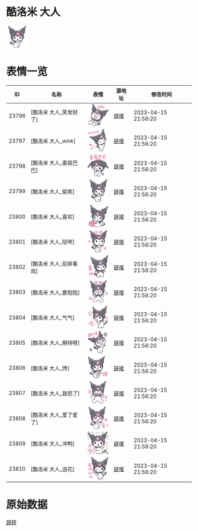 # 酷洛米 大人

<img src="./cover.png" height="60" alt="cover" />

# 表情一览

|ID|名称|表情|源地址|修改时间|
|----|----|----|----|----|
|23796|[酷洛米 大人_笑发财了]|<img src="./pic/023796_%5B酷洛米 大人_笑发财了%5D.png" height="60" alt="笑发财了"/>|[链接](https://i0.hdslb.com/bfs/garb/38feac827c5fe6f444bf176a5622549529e2f6d8.png)|2023-04-15 21:56:20|
|23797|[酷洛米 大人_wink]|<img src="./pic/023797_%5B酷洛米 大人_wink%5D.png" height="60" alt="wink"/>|[链接](https://i0.hdslb.com/bfs/garb/fcfdb4fd880d00387e47867318886ecda3ed1ed3.png)|2023-04-15 21:56:20|
|23798|[酷洛米 大人_委屈巴巴]|<img src="./pic/023798_%5B酷洛米 大人_委屈巴巴%5D.png" height="60" alt="委屈巴巴"/>|[链接](https://i0.hdslb.com/bfs/garb/e7e0dce1fffdd9608b6d041fb606acf54cf0f25a.png)|2023-04-15 21:56:20|
|23799|[酷洛米 大人_偷笑]|<img src="./pic/023799_%5B酷洛米 大人_偷笑%5D.png" height="60" alt="偷笑"/>|[链接](https://i0.hdslb.com/bfs/garb/095fc5c4bd08330e635913180c36448ebea2cacf.png)|2023-04-15 21:56:20|
|23800|[酷洛米 大人_喜欢]|<img src="./pic/023800_%5B酷洛米 大人_喜欢%5D.png" height="60" alt="喜欢"/>|[链接](https://i0.hdslb.com/bfs/garb/88beb6466448ac0309c4a46d4baf79b91a9d1666.png)|2023-04-15 21:56:20|
|23801|[酷洛米 大人_哒咩]|<img src="./pic/023801_%5B酷洛米 大人_哒咩%5D.png" height="60" alt="哒咩"/>|[链接](https://i0.hdslb.com/bfs/garb/92bff3de1ac2f20ff0accb454085b1060b15a44d.png)|2023-04-15 21:56:20|
|23802|[酷洛米 大人_前排看戏]|<img src="./pic/023802_%5B酷洛米 大人_前排看戏%5D.png" height="60" alt="前排看戏"/>|[链接](https://i0.hdslb.com/bfs/garb/3c3d7dc60679ca9f2bf090cd451e3d0a58f15a6a.png)|2023-04-15 21:56:20|
|23803|[酷洛米 大人_要抱抱]|<img src="./pic/023803_%5B酷洛米 大人_要抱抱%5D.png" height="60" alt="要抱抱"/>|[链接](https://i0.hdslb.com/bfs/garb/5d5fbef350ca8996d69f4daa322c13f03cfa8b17.png)|2023-04-15 21:56:20|
|23804|[酷洛米 大人_气气]|<img src="./pic/023804_%5B酷洛米 大人_气气%5D.png" height="60" alt="气气"/>|[链接](https://i0.hdslb.com/bfs/garb/a0660cb77601e271233f445a2c388e920185552d.png)|2023-04-15 21:56:20|
|23805|[酷洛米 大人_期待呀]|<img src="./pic/023805_%5B酷洛米 大人_期待呀%5D.png" height="60" alt="期待呀"/>|[链接](https://i0.hdslb.com/bfs/garb/3f3b9c48fb2020afa4471fd2ff7277f07d028ae2.png)|2023-04-15 21:56:20|
|23806|[酷洛米 大人_馋]|<img src="./pic/023806_%5B酷洛米 大人_馋%5D.png" height="60" alt="馋"/>|[链接](https://i0.hdslb.com/bfs/garb/76f8a8135ab81bc11d8eb38b63f49604675a9fe4.png)|2023-04-15 21:56:20|
|23807|[酷洛米 大人_我怒了]|<img src="./pic/023807_%5B酷洛米 大人_我怒了%5D.png" height="60" alt="我怒了"/>|[链接](https://i0.hdslb.com/bfs/garb/e45e58dc1903038d83b5bd4c833b1aa72bd463a1.png)|2023-04-15 21:56:20|
|23808|[酷洛米 大人_爱了爱了]|<img src="./pic/023808_%5B酷洛米 大人_爱了爱了%5D.png" height="60" alt="爱了爱了"/>|[链接](https://i0.hdslb.com/bfs/garb/bd1c2a098e42327b24b7539f755099cd1021580d.png)|2023-04-15 21:56:20|
|23809|[酷洛米 大人_冲鸭]|<img src="./pic/023809_%5B酷洛米 大人_冲鸭%5D.png" height="60" alt="冲鸭"/>|[链接](https://i0.hdslb.com/bfs/garb/78e81aba6d006a6cfda768e3cf07d57ed750e1b0.png)|2023-04-15 21:56:20|
|23810|[酷洛米 大人_送花]|<img src="./pic/023810_%5B酷洛米 大人_送花%5D.png" height="60" alt="送花"/>|[链接](https://i0.hdslb.com/bfs/garb/ad1c9ebe437c621a8c592be3397217af11bae98c.png)|2023-04-15 21:56:20|

# 原始数据

[跳转](./raw.json)

